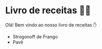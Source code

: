 # Livro de receitas :man_cook:

Olá! Bem vindo ao nosso livro de receitas :hand:

- Strogonoff de Frango
- Pavê
